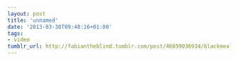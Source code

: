 ```yaml
---
layout: post
title: 'unnamed'
date: '2013-03-30T09:48:16+01:00'
tags:
- video
tumblr_url: http://fabiantheblind.tumblr.com/post/46659036934/blackmeal-saz-an-homage-to-marvel-which-created
---
```

